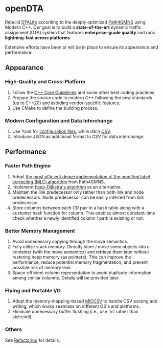 # openDTA

Rebuild [DTALite](https://github.com/asu-trans-ai-lab/DTALite) according to the deeply optimized [Path4GMNS](https://github.com/jdlph/Path4GMNS) using Modern C++. Our goal is to build a **state-of-the-art** dynamic traffic assignment (DTA) system that features **enterprise-grade quality** and runs **lightning-fast across platforms**.

Extensive efforts have been or will be in place to ensure its appearance and performance.

## Appearance
### High-Quality and Cross-Platform
1. Follow the [C++ Core Guidelines](http://isocpp.github.io/CppCoreGuidelines/CppCoreGuidelines) and some other best coding practices.
2. Prepare the source code in modern C++ following the new standards (up to C++20) and avoiding vendor-specific features.
3. Use CMake to define the building process.

### Modern Configuration and Data Interchange
1. Use Yaml for [configuration files](https://github.com/jdlph/Path4GMNS/blob/master/tests/settings.yml), while ditch [CSV](https://github.com/jdlph/Path4GMNS/blob/master/tests/settings.csv).
2. Introduce JSON as additional format to CSV for data interchange.

## Performance
### Faster Path Engine
1. Adopt [the most efficient deque implementation of the modified label correcting (MLC) algorithm](https://github.com/jdlph/Path4GMNS/blob/master/engine/path_engine.cpp) from Path4GMNS.
2. Implement [heap-Dijkstra's algorithm](https://github.com/jdlph/shortest-path-algorithms/blob/release/src/spalgm.py) as an alternative.
3. Maintain the link predecessor only rather than both link and node predecessors. Node predecessor can be easily inferred from link predecessor.
4. Store columns between each OD pair in a hash table along with a customer hash function for column. This enables almost constant-time check whether a newly identified column / path is existing or not.

### Better Memory Management
1. Avoid unnecessary copying through the move semantics. 
2. Fully utilize stack memory. Directly store / move some objects into a container (with the move semantics) and retrieve them later without restoring heap memory (as pointers). This can improve the performance, reduce potential memory fragmentation, and prevent possible risk of memory leak.
3. Space-efficient column representation to avoid duplicate information among similar columns. Details will be provided later.

### Flying and Portable I/O
1. Adopt the memory-mapping-based [MIOCSV](https://github.com/jdlph/MIOCSV) to handle CSV parsing and writing, which works seamless on different OS's and platforms.
2. Eliminate unnecessary buffer flushing (i.e., use '\n' rather than std::endl).

### Others
See [Refactoring](https://github.com/jdlph/DTALite#refactoring) for details.